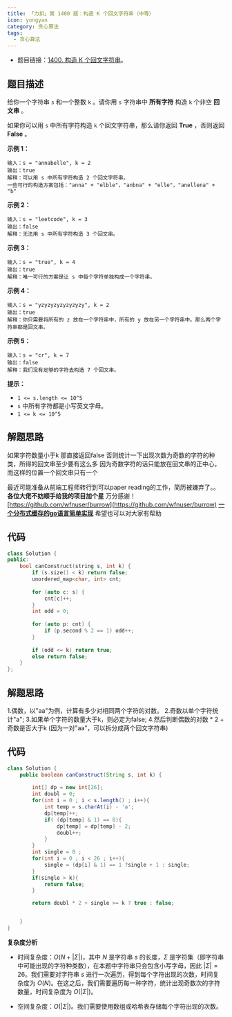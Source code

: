 ```yaml
---
title: 「力扣」第 1400 题：构造 K 个回文字符串（中等）
icon: yongyan
category: 贪心算法
tags:
  - 贪心算法
---
```


+ 题目链接：[1400. 构造 K 个回文字符串](https://leetcode-cn.com/problems/construct-k-palindrome-strings/)。

## 题目描述

给你一个字符串 `s` 和一个整数 `k` 。请你用 `s` 字符串中 **所有字符** 构造 `k` 个非空 **回文串** 。

如果你可以用 `s` 中所有字符构造 `k` 个回文字符串，那么请你返回 **True** ，否则返回 **False** 。

**示例 1：**

```
输入：s = "annabelle", k = 2
输出：true
解释：可以用 s 中所有字符构造 2 个回文字符串。
一些可行的构造方案包括："anna" + "elble"，"anbna" + "elle"，"anellena" + "b"
```

**示例 2：**

```
输入：s = "leetcode", k = 3
输出：false
解释：无法用 s 中所有字符构造 3 个回文串。
```

**示例 3：**

```
输入：s = "true", k = 4
输出：true
解释：唯一可行的方案是让 s 中每个字符单独构成一个字符串。
```

**示例 4：**

```
输入：s = "yzyzyzyzyzyzyzy", k = 2
输出：true
解释：你只需要将所有的 z 放在一个字符串中，所有的 y 放在另一个字符串中。那么两个字符串都是回文串。
```

**示例 5：**

```
输入：s = "cr", k = 7
输出：false
解释：我们没有足够的字符去构造 7 个回文串。
```

**提示：**

- `1 <= s.length <= 10^5`
- `s` 中所有字符都是小写英文字母。
- `1 <= k <= 10^5`

## 解题思路
如果字符数量小于k 那直接返回false
否则统计一下出现次数为奇数的字符的种类，所得的回文串至少要有这么多 因为奇数字符的话只能放在回文串的正中心，而这样的位置一个回文串只有一个


最近可能准备从前端工程师转行到可以paper reading的工作，简历被嫌弃了。。**各位大佬不妨顺手给我的项目加个星** 万分感谢！
[https://github.com/wfnuser/burrow](https://github.com/wfnuser/burrow)  **[一个分布式缓存的go语言简单实现](https://github.com/wfnuser/burrow)**
希望也可以对大家有帮助


## 代码

```cpp
class Solution {
public:
    bool canConstruct(string s, int k) {
        if (s.size() < k) return false;
        unordered_map<char, int> cnt;
        
        for (auto c: s) {
            cnt[c]++;
        }
        int odd = 0;
        
        for (auto p: cnt) {
            if (p.second % 2 == 1) odd++;
        }
        
        if (odd <= k) return true;
        else return false;
    }
};
```

## 解题思路
1.偶数，以"aa"为例，计算有多少对相同两个字符的对数。
2.奇数以单个字符统计"a";
3.如果单个字符的数量大于k，则必定为false;
4.然后判断偶数的对数 * 2 + 奇数是否大于k (因为一对"aa"，可以拆分成两个回文字符串)

## 代码

```java
class Solution {
    public boolean canConstruct(String s, int k) {
        
        int[] dp = new int[26];
        int doubl = 0;
        for(int i = 0 ; i < s.length() ; i++){
            int temp = s.charAt(i) - 'a';
            dp[temp]++;
            if( (dp[temp] & 1) == 0){
                dp[temp] = dp[temp] - 2;
                doubl++;
            }
        }
        int single = 0 ;
        for(int i = 0 ; i < 26 ; i++){
            single = (dp[i] & 1) == 1 ?single + 1 : single;
        }
        if(single > k){
            return false;
        }

        return doubl * 2 + single >= k ? true : false;


    }
}
```


**复杂度分析**

- 时间复杂度：$O(N + |\Sigma|)$，其中 $N$ 是字符串 $s$ 的长度，$\Sigma$ 是字符集（即字符串中可能出现的字符种类数），在本题中字符串只会包含小写字母，因此 $|\Sigma| = 26$。我们需要对字符串 $s$ 进行一次遍历，得到每个字符出现的次数，时间复杂度为 $O(N)$。在这之后，我们需要遍历每一种字符，统计出现奇数次的字符数量，时间复杂度为 $O(|\Sigma|)$。

- 空间复杂度：$O(|\Sigma|)$。我们需要使用数组或哈希表存储每个字符出现的次数。